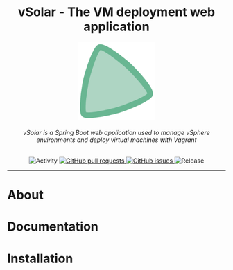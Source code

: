 <div align="center"><h1>vSolar - The VM deployment web application</h1></div>

<div align="center">
  <img width="180px" src="./assets/vSolar-icon.svg" />
</div>

<br>

<div align="center"><i>vSolar is a Spring Boot web application used to manage vSphere environments and deploy virtual machines with Vagrant</i></div>

<br>

<p align="center">
  <img src="https://img.shields.io/github/commit-activity/m/bztfinformatik/lb1_source-vsolar-application?include_prereleases&style=for-the-badge" alt="Activity">  
  <a href="https://github.com/jvankocherhans/vSolar/pulls">
    <img alt="GitHub pull requests" src="https://img.shields.io/github/issues-pr//bztfinformatik/lb1_source-vsolar-application?style=for-the-badge">
  </a>
  <a href="https://github.com/jvankocherhans/vSolar/issues">
    <img alt="GitHub issues" src="https://img.shields.io/github/issues//bztfinformatik/lb1_source-vsolar-application?style=for-the-badge">
  </a>
  <img src="https://img.shields.io/github/v/release//bztfinformatik/lb1_source-vsolar-application?include_prereleases&style=for-the-badge" alt="Release">
</p>

---

# About

# Documentation

# Installation
